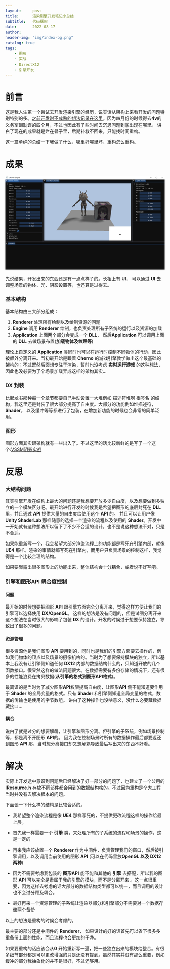```yaml
---
layout:     post
title:      渲染引擎开发笔记小总结
subtitle:   代码框架
date:       2022-08-17
author:     
header-img: "img/index-bg.png"
catalog: true
tags:
    - 图形
    - 实战
    - DirectX12
    - 引擎开发
---
```


# 前言

这是我人生第一个尝试去开发渲染引擎的经历，说实话从架构上来看开发的问题特别特别的多。[之前开发时不成熟的想法记录在这里](https://kongouuu.github.io/tags/#%E5%BC%95%E6%93%8E%E5%BC%80%E5%8F%91)。因为四月份的时候得去**4v**的义务军训耽误的四个月，不过也因此有了些时间去沉思问题到底出现在哪里。 讲白了现在的成果就是烂在骨子里，后期补救不回来，只能找时间重构。

这一篇单纯的总结一下我做了什么，哪里好哪里坏，重构怎么重构。


# 成果

<img src="/img/in-post/engine/7/result.png" alt="image-20220107132104784" style="zoom:67%;" />

先说结果，开发出来的东西还是有一点点样子的。长相上有 **UI**， 可以通过 **UI** 去调整场景的物体、光、阴影设置等，也还算是过得去。

### 基本结构

基本结构由三大部分组成：

1. **Renderer** 处理所有绘制以及绘制资源的问题
2. **Engine** 调用 **Renderer** 绘制，也负责处理所有子系统的运行以及资源的加载
3. **Application** 上面两个部分会变成一个 **DLL**， 然后**Application** 可以调用上面的 **DLL** 去做场景布置(**加载物体及纹理等**)

理论上自定义的 **Application** 类同时也可以在运行时控制不同物体的行动，因此被额外分离开来。当初最开始是跟着 **Cherno** 的游戏引擎教学做出这个最基础的架构的；不过既然后面想专注于渲染，暂时也没考虑 **实时运行游戏** 的这种想法，因此也没必要为了个场景加载弄成这样的架构其实...



### DX 封装

比起龙书那种每一个章节都要自己手动设置一大堆例如 描述符堆啊 根签名 的结构，我这里还是封装了很大部分提高了自由度。大部分的功能例如堆描述符，**Shader**， 以及缓冲等等都进行了包装，在增加新功能的时候也会非常的简单泛用。



### 图形

图形方面其实跟架构就有一些出入了。不过这里的话比较新鲜的是写了一个这个:[VSSM阴影实战](https://kongouuu.github.io/2022/02/22/%E5%9B%BE%E5%BD%A2%E5%AE%9E%E6%88%98-DX12%E7%9A%84VSSM%E9%98%B4%E5%BD%B1%E5%AE%9E%E7%8E%B0/)



# 反思

### 大结构问题

其实引擎开发在结构上最大的问题还是我想要开放多少自由度，以及想要做到多独立的一个模块区分吧。最开始进行开发的时候我是希望把图形的底层封死在 **DLL** 里，并且通过 **API** 提供大量的自由度给使用这个 **API** 的。 并且可以让用户像 **Unity ShaderLab** 那样随意的选择一个渲染的流程以及使用的 **Shader**。开发中一开始就有这种想法所以留下了不少不合适的设计，也不是说这种想法不对，只是不合适。

如果能重新写一个，我会希望大部分渲染流程上的功能都是写死在引擎内部，就像 **UE4** 那样。渲染的事情就都写死在引擎内，而用户只负责场景的控制这样，我觉得是一个比较合理的结构。

如果要曝露出很多图形上的功能出来，整体结构会十分耦合，或者说不好写吧。

### 引擎和图形API 耦合度控制

#### 问题

最开始的时候想要把图形 **API** 跟引擎方面完全分离开来，觉得这样方便让我们的引擎可以选择使用 **DX/OpenGL**。 这样的想法是没有问题的，但是试图分离开来这个想法在当时很大的影响了包装 **DX** 的设计。开发的时候过于想要保持独立，导致出了很多的问题。

#### 资源管理

很多资源他是我们图形 **API** 要用到的，同时也是我们的引擎方面要去操作的，例如我们物体的顶点以及场景的摄像机啥的。当时为了想要保持模块的独立，所以基本上我没有让引擎侧知道任何 **DX12** 内部的数据结构什么的，只知道开放的几个函数接口。很显然这样的做法问题很大。在数据需要有多份存储的情况下，还有很多的性能浪费在拷贝数据(**从引擎的格式到图形API格式**)。

最离谱的是当时为了减少图形**API**权限提高自由度，让图形**API** 侧不能知道要作用于 **Shader** 的全局变量的格式。只有 **Shader** 和引擎侧知道全局变量的格式，数据的传输也是使用的字节数组。 讲白了这种操作也没啥意义，没什么必要藏数据藏接口...

#### 耦合

说白了就是过分的想要解耦，让引擎和图形分离。但引擎的子系统，例如场景控制等，都是离不开图形 **API**的。 因为我在控制场景时所有的数据操作最后都要返还到图形 **API** 那，当时想分离接口却又想解耦导致最后写出来的东西不好看。

# 解决

实际上开发途中意识到问题后已经解决了好一部分的问题了，也建立了一个公用的 **IResource.h** 存放不同部件都会用到的数据结构啥的。不过因为重构是个大工程当时并没有去解决根本的问题。

下面谈一下什么样的结构是比较合适的。

- 我希望整个渲染流程是像 **UE4** 那样写死的，不提供更改流程这样的操作给最上层。

- 首先我一样需要一个 **引擎** 类，来处理所有的子系统的流程和场景的操作，这是一定的
- 再来我应该放置一个 **Renderer** 作为中间件，负责管理我们的窗口，然后被引擎调用，以及调用当前使用的图形 **API** (可以在代码里放**OpenGL 以及 DX12两种**)
- 因为不需要考虑我包装的 **图形API** 能不能和其他的 **引擎** 去搭配，所以我的图形 **API** 可以完全是隶属于我的引擎的模块，而不是分离开来 。这一点很重要，因为这样去考虑的话大部分的数据结构类型都可以统一，而且调用的设计也不会过分顾及耦合。

- 最好再来一个资源管理的子系统让渲染器部分和引擎部分不需要对一个数据存储两个备份

以上的想法是重构的时候会考虑的。

最主要的部分还是中间件的 **Renderer**， 如果设计的好的话首先可以省下很多多重备份上面的性能，而且流程也会更加的干净。

如果要重构的话应该会从**0** 开始重新写一遍，把一些独立出来的模块给整合。有很多细节部分都是可以更改增强的只是还没有提到。虽然其实并没有那么重要，例如缓冲的部分我抽象化的并不是很好，不过还够用。

